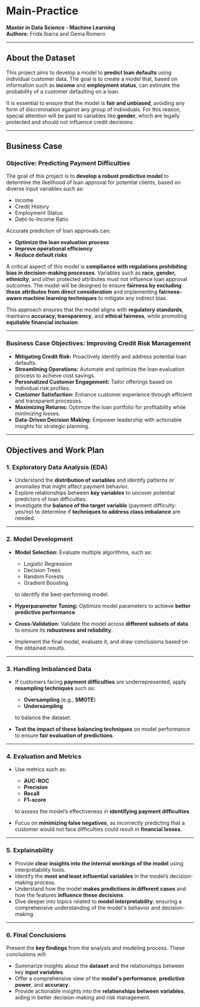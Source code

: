 # Main-Practice

**Master in Data Science - Machine Learning**  
**Authors:** Frida Ibarra and Gema Romero

---

## About the Dataset

This project aims to develop a model to **predict loan defaults** using individual customer data. The goal is to create a model that, based on information such as **income** and **employment status**, can estimate the probability of a customer defaulting on a loan.

It is essential to ensure that the model is **fair and unbiased**, avoiding any form of discrimination against any group of individuals. For this reason, special attention will be paid to variables like **gender**, which are legally protected and should not influence credit decisions.

---

## Business Case

### Objective: Predicting Payment Difficulties

The goal of this project is to **develop a robust predictive model** to determine the likelihood of loan approval for potential clients, based on diverse input variables such as:

- Income  
- Credit History  
- Employment Status  
- Debt-to-Income Ratio  

Accurate prediction of loan approvals can:

- **Optimize the loan evaluation process**  
- **Improve operational efficiency**  
- **Reduce default risks**  

A critical aspect of this model is **compliance with regulations prohibiting bias in decision-making processes**. Variables such as **race, gender, ethnicity**, and other protected attributes must not influence loan approval outcomes. The model will be designed to ensure **fairness by excluding these attributes from direct consideration** and implementing **fairness-aware machine learning techniques** to mitigate any indirect bias.

This approach ensures that the model aligns with **regulatory standards**, maintains **accuracy, transparency**, and **ethical fairness**, while promoting **equitable financial inclusion**.

---

### Business Case Objectives: Improving Credit Risk Management

- **Mitigating Credit Risk:** Proactively identify and address potential loan defaults.  
- **Streamlining Operations:** Automate and optimize the loan evaluation process to achieve cost savings.  
- **Personalized Customer Engagement:** Tailor offerings based on individual risk profiles.  
- **Customer Satisfaction:** Enhance customer experience through efficient and transparent processes.  
- **Maximizing Returns:** Optimize the loan portfolio for profitability while minimizing losses.  
- **Data-Driven Decision Making:** Empower leadership with actionable insights for strategic planning.

---

## Objectives and Work Plan

### 1. Exploratory Data Analysis (EDA)

- Understand the **distribution of variables** and identify patterns or anomalies that might affect payment behavior.
- Explore relationships between **key variables** to uncover potential predictors of loan difficulties.
- Investigate the **balance of the target variable** (payment difficulty: yes/no) to determine if **techniques to address class imbalance** are needed.

---

### 2. Model Development

- **Model Selection:** Evaluate multiple algorithms, such as:
  - Logistic Regression  
  - Decision Trees  
  - Random Forests  
  - Gradient Boosting  

  to identify the best-performing model.

- **Hyperparameter Tuning:** Optimize model parameters to achieve **better predictive performance**.
- **Cross-Validation:** Validate the model across **different subsets of data** to ensure its **robustness and reliability**.
- Implement the final model, evaluate it, and draw conclusions based on the obtained results.

---

### 3. Handling Imbalanced Data

- If customers facing **payment difficulties** are underrepresented, apply **resampling techniques** such as:
  - **Oversampling** (e.g., **SMOTE**)  
  - **Undersampling**  

  to balance the dataset.

- **Test the impact of these balancing techniques** on model performance to ensure **fair evaluation of predictions**.

---

### 4. Evaluation and Metrics

- Use metrics such as:
  - **AUC-ROC**  
  - **Precision**  
  - **Recall**  
  - **F1-score**  

  to assess the model’s effectiveness in **identifying payment difficulties**.

- Focus on **minimizing false negatives**, as incorrectly predicting that a customer would not face difficulties could result in **financial losses**.

---

### 5. Explainability

- Provide **clear insights into the internal workings of the model** using interpretability tools.
- Identify the **most and least influential variables** in the model’s decision-making process.
- Understand how the model **makes predictions in different cases** and how the features **influence these decisions**.
- Dive deeper into topics related to **model interpretability**, ensuring a comprehensive understanding of the model's behavior and decision-making.

---

### 6. Final Conclusions

Present the **key findings** from the analysis and modeling process. These conclusions will:

- Summarize insights about the **dataset** and the relationships between key **input variables**.
- Offer a comprehensive view of the **model's performance**, **predictive power**, and **accuracy**.
- Provide actionable insights into the **relationships between variables**, aiding in better decision-making and risk management.
